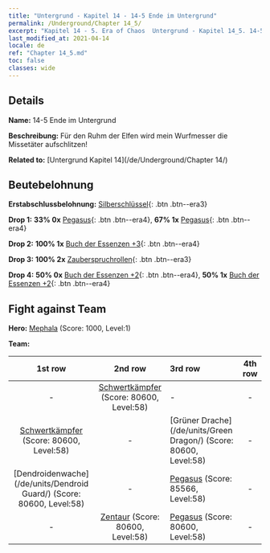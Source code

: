 ```yaml
---
title: "Untergrund - Kapitel 14 - 14-5 Ende im Untergrund"
permalink: /Underground/Chapter 14_5/
excerpt: "Kapitel 14 - 5. Era of Chaos  Untergrund - Kapitel 14_5. 14-5 Ende im Untergrund"
last_modified_at: 2021-04-14
locale: de
ref: "Chapter 14_5.md"
toc: false
classes: wide
---
```


## Details

 **Name:** 14-5 Ende im Untergrund

 **Beschreibung:** Für den Ruhm der Elfen wird mein Wurfmesser die Missetäter aufschlitzen!

 **Related to:** [Untergrund Kapitel 14](/de/Underground/Chapter 14/)

## Beutebelohnung

 **Erstabschlussbelohnung:** [Silberschlüssel](/de/Items/con_693/){: .btn .btn--era3}

 **Drop 1:** **33% 0x** [Pegasus](/de/Items/unt_202/){: .btn .btn--era4}, **67% 1x** [Pegasus](/de/Items/unt_202/){: .btn .btn--era4}

 **Drop 2:** **100% 1x** [Buch der Essenzen +3](/de/Items/mat_60/){: .btn .btn--era4}

 **Drop 3:** **100% 2x** [Zauberspruchrollen](/de/Items/con_694/){: .btn .btn--era3}

 **Drop 4:** **50% 0x** [Buch der Essenzen +2](/de/Items/mat_53/){: .btn .btn--era4}, **50% 1x** [Buch der Essenzen +2](/de/Items/mat_53/){: .btn .btn--era4}


## Fight against Team
 **Hero:** [Mephala](/de/heroes/Mephala/) (Score: 1000, Level:1)

 **Team:**


  | 1st row | 2nd row | 3rd row | 4th row |
  |:----:|:----:|:----|:----:|
  | - | [Schwertkämpfer](/de/units/Swordsman/) (Score: 80600, Level:58)  | - | - |
  | [Schwertkämpfer](/de/units/Swordsman/) (Score: 80600, Level:58)  | - | [Grüner Drache](/de/units/Green Dragon/) (Score: 80600, Level:58)  | - |
  | [Dendroidenwache](/de/units/Dendroid Guard/) (Score: 80600, Level:58)  | - | [Pegasus](/de/units/Pegasus/) (Score: 85566, Level:58)  | - |
  | - | [Zentaur](/de/units/Centaur/) (Score: 80600, Level:58)  | [Pegasus](/de/units/Pegasus/) (Score: 80600, Level:58)  | - |


